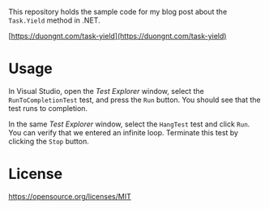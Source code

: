 This repository holds the sample code for my blog post about the `Task.Yield` method in .NET.

[https://duongnt.com/task-yield](https://duongnt.com/task-yield)

# Usage

In Visual Studio, open the *Test Explorer* window, select the `RunToCompletionTest` test, and press the `Run` button. You should see that the test runs to completion.

In the same *Test Explorer* window, select the `HangTest` test and click `Run`. You can verify that we entered an infinite loop. Terminate this test by clicking the `Stop` button. 

# License

https://opensource.org/licenses/MIT